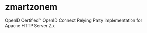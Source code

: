 # zmartzonem
OpenID Certified™ OpenID Connect Relying Party implementation for Apache HTTP Server 2.x
